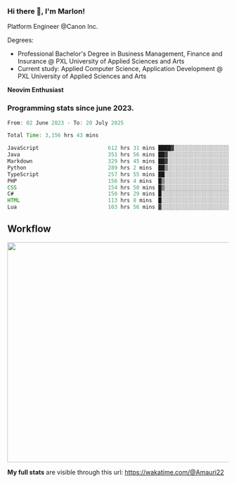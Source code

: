 
### Hi there 👋, I'm Marlon!

Platform Engineer @Canon Inc.

Degrees: 
- Professional Bachelor's Degree in Business Management, Finance and Insurance @ PXL University of Applied Sciences and Arts
- Current study: Applied Computer Science, Application Development @ PXL University of Applied Sciences and Arts

**Neovim Enthusiast**

### Programming stats since june 2023.
<!--START_SECTION:waka-->

```java
From: 02 June 2023 - To: 20 July 2025

Total Time: 3,156 hrs 43 mins

JavaScript                      612 hrs 31 mins ████▓░░░░░░░░░░░░░░░░░░░░   18.97 %
Java                            351 hrs 56 mins ██▓░░░░░░░░░░░░░░░░░░░░░░   10.90 %
Markdown                        329 hrs 45 mins ██▓░░░░░░░░░░░░░░░░░░░░░░   10.21 %
Python                          289 hrs 2 mins  ██▒░░░░░░░░░░░░░░░░░░░░░░   08.95 %
TypeScript                      257 hrs 55 mins ██░░░░░░░░░░░░░░░░░░░░░░░   07.99 %
PHP                             156 hrs 4 mins  █▒░░░░░░░░░░░░░░░░░░░░░░░   04.83 %
CSS                             154 hrs 50 mins █▒░░░░░░░░░░░░░░░░░░░░░░░   04.80 %
C#                              150 hrs 29 mins █░░░░░░░░░░░░░░░░░░░░░░░░   04.66 %
HTML                            113 hrs 8 mins  █░░░░░░░░░░░░░░░░░░░░░░░░   03.50 %
Lua                             103 hrs 56 mins ▓░░░░░░░░░░░░░░░░░░░░░░░░   03.22 %
```

<!--END_SECTION:waka-->

## Workflow
<a href="https://wakatime.com"><img width="750" height="500" src="https://wakatime.com/share/@Amauri22/c9755ad7-b574-44e4-a9ee-ddb3582724ea.png" /></a>

**My full stats** are visible through this url: https://wakatime.com/@Amauri22
